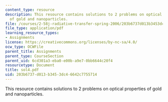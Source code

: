 ```yaml
---
content_type: resource
description: This resource contains solutions to 2 problems on optical properties
  of gold and nanoparticles.
file: /courses/2-58j-radiative-transfer-spring-2006/203b6737d013b3453dc46642c7755714_sol4.pdf
file_type: application/pdf
learning_resource_types:
- Assignments
license: https://creativecommons.org/licenses/by-nc-sa/4.0/
ocw_type: OCWFile
parent_title: Assignments
parent_type: CourseSection
parent_uid: 6cd301a3-eba0-e00b-a9e7-0bb6644c20f4
resourcetype: Document
title: sol4.pdf
uid: 203b6737-d013-b345-3dc4-6642c7755714
---
```

This resource contains solutions to 2 problems on optical properties of gold and nanoparticles.